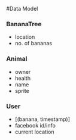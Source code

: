 #Data Model

### BananaTree
  - location
  - no. of bananas

### Animal
  - owner
  - health
  - name
  - sprite

### User
  - [(banana, timestamp)]
  - facebook id/info
  - current location

